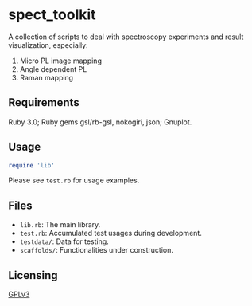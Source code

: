 # spect_toolkit
  A collection of scripts to deal with spectroscopy experiments and result visualization, especially:
  1. Micro PL image mapping
  1. Angle dependent PL
  1. Raman mapping

## Requirements
  Ruby 3.0; Ruby gems gsl/rb-gsl, nokogiri, json; Gnuplot.

## Usage
  ```Ruby
  require 'lib'
  ```
  Please see `test.rb` for usage examples.

## Files
- `lib.rb`: The main library.
- `test.rb`: Accumulated test usages during development.
- `testdata/`: Data for testing.
- `scaffolds/`: Functionalities under construction.

## Licensing
  [GPLv3](LICENSE)